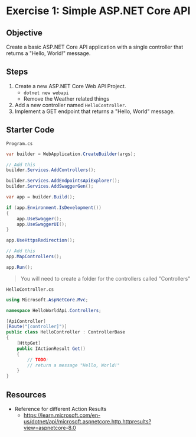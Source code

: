 # Exercise 1: Simple ASP.NET Core API

## Objective

Create a basic ASP.NET Core API application with a single controller that returns a "Hello, World!" message.

## Steps

1. Create a new ASP.NET Core Web API Project.
    - `dotnet new webapi`
    - Remove the Weather related things
2. Add a new controller named `HelloController`.
3. Implement a GET endpoint that returns a "Hello, World" message.

## Starter Code

`Program.cs`

```csharp
var builder = WebApplication.CreateBuilder(args);

// Add this
builder.Services.AddControllers();

builder.Services.AddEndpointsApiExplorer();
builder.Services.AddSwaggerGen();

var app = builder.Build();

if (app.Environment.IsDevelopment())
{
    app.UseSwagger();
    app.UseSwaggerUI();
}

app.UseHttpsRedirection();

// Add this
app.MapControllers();

app.Run();

```

> You will need to create a folder for the controllers called "Controllers"

`HelloController.cs`

```csharp
using Microsoft.AspNetCore.Mvc;

namespace HelloWorldApi.Controllers;

[ApiController]
[Route("[controller]")]
public class HelloController : ControllerBase
{
    [HttpGet]
    public IActionResult Get()
    {
        // TODO:
        // return a message "Hello, World!"
    }
}
```


## Resources

- Reference for different Action Results
    - https://learn.microsoft.com/en-us/dotnet/api/microsoft.aspnetcore.http.httpresults?view=aspnetcore-8.0